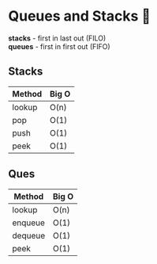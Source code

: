 # Queues and Stacks :muscle:

**stacks** - first in last out (FILO) <br />
**queues** - first in first out (FIFO)

## Stacks

| Method | Big O |
| ------ | ----- |
| lookup | O(n)  |
| pop    | O(1)  |
| push   | O(1)  |
| peek   | O(1)  |

## Ques

| Method  | Big O |
| ------- | ----- |
| lookup  | O(n)  |
| enqueue | O(1)  |
| dequeue | O(1)  |
| peek    | O(1)  |
